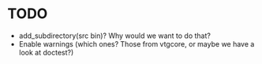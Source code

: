 <!--
SPDX-FileCopyrightText: 2024 Thomas Mathys
SPDX-License-Identifier: MIT
-->

# TODO
* add_subdirectory(src bin)? Why would we want to do that?
* Enable warnings (which ones? Those from vtgcore, or maybe we have a look at doctest?)
